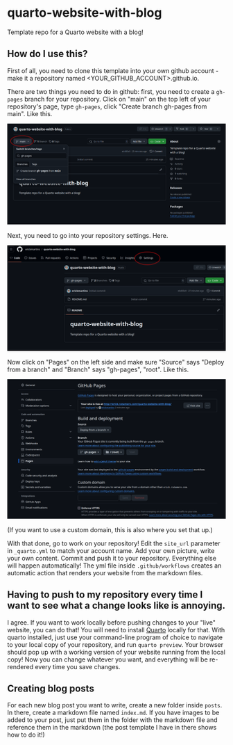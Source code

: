 # quarto-website-with-blog
Template repo for a Quarto website with a blog!

## How do I use this?

First of all, you need to clone this template into your own github account - make it a repository named <YOUR_GITHUB_ACCOUNT>.github.io. 

There are two things you need to do in github: first, you need to create a `gh-pages` branch for your repository. Click on "main" on the top left of your repository's page, type `gh-pages`, click "Create branch gh-pages from main". Like this.

![](create_branch.png)

Next, you need to go into your repository settings. Here.

![](settings.png)

Now click on "Pages" on the left side and make sure "Source" says "Deploy from a branch" and "Branch" says "gh-pages", "root". Like this.

![](pages_settings.png)

(If you want to use a custom domain, this is also where you set that up.)

With that done, go to work on your repository! Edit the `site_url` parameter in `_quarto.yml` to match your account name. Add your own picture, write your own content. Commit and push it to your repository. Everything else will happen automatically! The yml file inside `.github/workflows` creates an automatic action that renders your website from the markdown files.

## Having to push to my repository every time I want to see what a change looks like is annoying.

I agree. If you want to work locally before pushing changes to your "live" website, you can do that! You will need to install [Quarto](https://quarto.org/docs/get-started/) locally for that. With quarto installed, just use your command-line program of choice to navigate to your local copy of your repository, and run `quarto preview`. Your browser should pop up with a working version of your website running from the local copy! Now you can change whatever you want, and everything will be re-rendered every time you save changes.

## Creating blog posts

For each new blog post you want to write, create a new folder inside `posts`. In there, create a markdown file named `index.md`. If you have images to be added to your post, just put them in the folder with the markdown file and reference them in the markdown (the post template I have in there shows how to do it!)